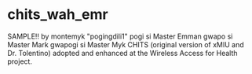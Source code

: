 chits_wah_emr
=============
SAMPLE!! by montemyk "pogingdili1"
pogi si Master Emman
gwapo si Master Mark
gwapogi si Master Myk
CHITS (original version of xMIU and Dr. Tolentino) adopted and enhanced at the Wireless Access for Health project.
